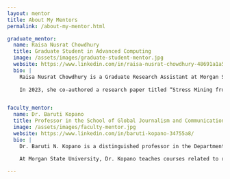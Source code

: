 ```yaml
---
layout: mentor
title: About My Mentors
permalink: /about-my-mentor.html

graduate_mentor:
  name: Raisa Nusrat Chowdhury
  title: Graduate Student in Advanced Computing 
  image: /assets/images/graduate-student-mentor.jpg
  website: https://www.linkedin.com/in/raisa-nusrat-chowdhury-48691a1a5/
  bio: |
    Raisa Nusrat Chowdhury is a Graduate Research Assistant at Morgan State University, contributing to the Computer Vision and Informatics Lab. Her work focuses on advanced topics in computer vision, machine learning, and data analytics.
    
    In 2023, she co-authored a research paper titled “Stress Mining from Sleep-Related Parameters,” presented at the Computational Methods in Systems and Software conference. This study explores the intersection of physiological data and stress detection using machine learning techniques. 


faculty_mentor:
  name: Dr. Baruti Kopano
  title: Professor in the School of Global Journalism and Communication at Morgan State University
  image: /assets/images/faculty-mentor.jpg
  website: https://www.linkedin.com/in/baruti-kopano-34755a8/
  bio: |
    Dr. Baruti N. Kopano is a distinguished professor in the Department of Multiplatform Production at Morgan State University’s School of Global Journalism and Communication. He holds a Ph.D. in English with a concentration in Rhetoric and Linguistics from Indiana University of Pennsylvania. His academic journey also includes an M.S. in Radio, Television, and Film from Syracuse University and a B.S. in Telecommunications from Morgan State University. 
    
    At Morgan State University, Dr. Kopano teaches courses related to radio station operations and management, media law and ethics, and mass communication. He is known for his commitment to inclusive teaching practices, focusing on addressing equity gaps and fostering a sense of belonging among students

---
```

